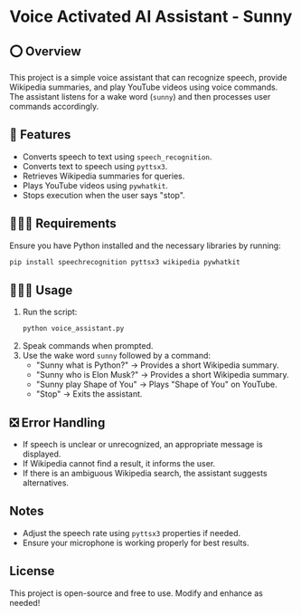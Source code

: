 # Voice Activated AI Assistant - Sunny

## ⭕ Overview 
This project is a simple voice assistant that can recognize speech, provide Wikipedia summaries, and play YouTube videos using voice commands. The assistant listens for a wake word (`sunny`) and then processes user commands accordingly.

## 🤖 Features
- Converts speech to text using `speech_recognition`.
- Converts text to speech using `pyttsx3`.
- Retrieves Wikipedia summaries for queries.
- Plays YouTube videos using `pywhatkit`.
- Stops execution when the user says "stop".

## 👷🏼‍♀️ Requirements
Ensure you have Python installed and the necessary libraries by running:
```sh
pip install speechrecognition pyttsx3 wikipedia pywhatkit
```

## 👩🏼‍💻 Usage
1. Run the script:
   ```sh
   python voice_assistant.py
   ```
2. Speak commands when prompted.
3. Use the wake word `sunny` followed by a command:
   - "Sunny what is Python?" → Provides a short Wikipedia summary.
   - "Sunny who is Elon Musk?" → Provides a short Wikipedia summary.
   - "Sunny play Shape of You" → Plays "Shape of You" on YouTube.
   - "Stop" → Exits the assistant.

## ❎ Error Handling
- If speech is unclear or unrecognized, an appropriate message is displayed.
- If Wikipedia cannot find a result, it informs the user.
- If there is an ambiguous Wikipedia search, the assistant suggests alternatives.

## Notes
- Adjust the speech rate using `pyttsx3` properties if needed.
- Ensure your microphone is working properly for best results.

## License
This project is open-source and free to use. Modify and enhance as needed!

